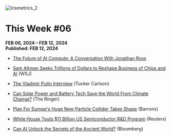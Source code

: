 ![Irismetrics_2](https://github.com/MLiserb/Public_articles/assets/144083324/e3196f91-edac-45b2-9df9-0d58594fe274)

# This Week #06

**FEB 06, 2024 – FEB 12, 2024**
<br>**Published: FEB 12, 2024**

- [The Future of AI Compute: A Conversation With Jonathan Ross](https://chamath.substack.com/p/the-future-of-ai-compute-a-conversation)
    
- [Sam Altman Seeks Trillions of Dollars to Reshape Business of Chips and AI](https://www.wsj.com/tech/ai/sam-altman-seeks-trillions-of-dollars-to-reshape-business-of-chips-and-ai-89ab3db0) (WSJ)
    
- [The Vladimir Putin Interview](https://tuckercarlson.com/the-vladimir-putin-interview/) (Tucker Carlson)
    
- [Can Solar Power and Battery Tech Save the World From Climate Change?](https://www.theringer.com/2024/2/9/24067283/can-solar-power-battery-tech-save-the-world-climate-change-clean-energy) (The Ringer)
    
- [Plan For Europe's Huge New Particle Collider Takes Shape](https://www.barrons.com/news/plan-for-europe-s-huge-new-particle-collider-takes-shape-3e0d0088) (Barrons)
    
- [White House Touts $11 Billion US Semiconductor R&D Program](https://www.reuters.com/technology/us-announces-over-5-bln-investments-semiconductor-related-research-development-2024-02-09/) (Reuters)
    
- [Can AI Unlock the Secrets of the Ancient World?](https://www.bloomberg.com/features/2024-ai-unlock-ancient-world-secrets/) (Bloomberg)
